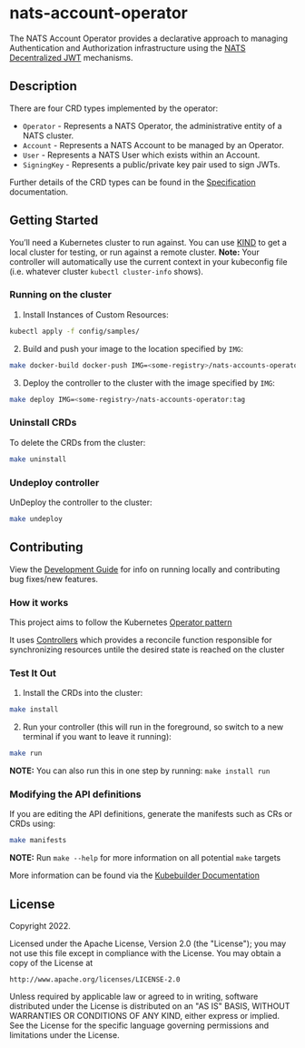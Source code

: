 # nats-account-operator

The NATS Account Operator provides a declarative approach to managing Authentication and Authorization infrastructure
using the [NATS Decentralized JWT][nats-authnz] mechanisms.

## Description

There are four CRD types implemented by the operator:

- `Operator` - Represents a NATS Operator, the administrative entity of a NATS cluster.
- `Account` - Represents a NATS Account to be managed by an Operator.
- `User` - Represents a NATS User which exists within an Account.
- `SigningKey` - Represents a public/private key pair used to sign JWTs.

Further details of the CRD types can be found in the [Specification](./docs/specification.md) documentation.

## Getting Started

You’ll need a Kubernetes cluster to run against. You can use [KIND](https://sigs.k8s.io/kind) to get a local cluster for testing, or run against a remote cluster.
**Note:** Your controller will automatically use the current context in your kubeconfig file (i.e. whatever cluster `kubectl cluster-info` shows).

### Running on the cluster
1. Install Instances of Custom Resources:

```sh
kubectl apply -f config/samples/
```

2. Build and push your image to the location specified by `IMG`:
	
```sh
make docker-build docker-push IMG=<some-registry>/nats-accounts-operator:tag
```
	
3. Deploy the controller to the cluster with the image specified by `IMG`:

```sh
make deploy IMG=<some-registry>/nats-accounts-operator:tag
```

### Uninstall CRDs
To delete the CRDs from the cluster:

```sh
make uninstall
```

### Undeploy controller
UnDeploy the controller to the cluster:

```sh
make undeploy
```

## Contributing

View the [Development Guide](./docs/development-guide.md) for info on running locally and contributing bug fixes/new 
features.

### How it works

This project aims to follow the Kubernetes [Operator pattern](https://kubernetes.io/docs/concepts/extend-kubernetes/operator/)

It uses [Controllers](https://kubernetes.io/docs/concepts/architecture/controller/) 
which provides a reconcile function responsible for synchronizing resources untile the desired state is reached on the 
cluster 

### Test It Out
1. Install the CRDs into the cluster:

```sh
make install
```

2. Run your controller (this will run in the foreground, so switch to a new terminal if you want to leave it running):

```sh
make run
```

**NOTE:** You can also run this in one step by running: `make install run`

### Modifying the API definitions
If you are editing the API definitions, generate the manifests such as CRs or CRDs using:

```sh
make manifests
```

**NOTE:** Run `make --help` for more information on all potential `make` targets

More information can be found via the [Kubebuilder Documentation](https://book.kubebuilder.io/introduction.html)

## License

Copyright 2022.

Licensed under the Apache License, Version 2.0 (the "License");
you may not use this file except in compliance with the License.
You may obtain a copy of the License at

    http://www.apache.org/licenses/LICENSE-2.0

Unless required by applicable law or agreed to in writing, software
distributed under the License is distributed on an "AS IS" BASIS,
WITHOUT WARRANTIES OR CONDITIONS OF ANY KIND, either express or implied.
See the License for the specific language governing permissions and
limitations under the License.

[nats-authnz]: https://docs.nats.io/running-a-nats-service/configuration/securing_nats/auth_intro/jwt